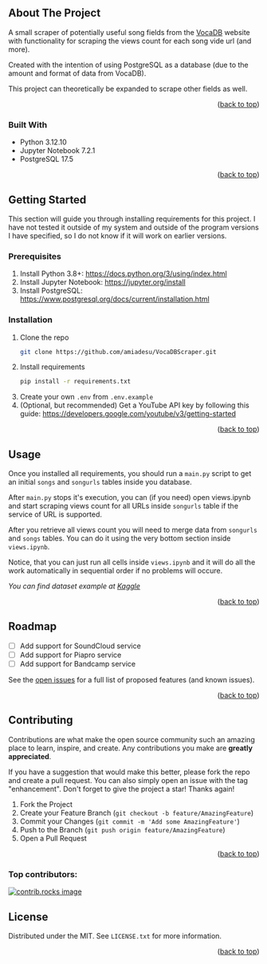 <a id="readme-top"></a>

<!-- ABOUT THE PROJECT -->
## About The Project

A small scraper of potentially useful song fields from the [VocaDB](https://vocadb.net/) website with functionality for scraping the views count for each song vide url (and more).

Created with the intention of using PostgreSQL as a database (due to the amount and format of data from VocaDB).

This project can theoretically be expanded to scrape other fields as well.

<p align="right">(<a href="#readme-top">back to top</a>)</p>



### Built With

* Python 3.12.10
* Jupyter Notebook 7.2.1
* PostgreSQL 17.5

<p align="right">(<a href="#readme-top">back to top</a>)</p>

<!-- GETTING STARTED -->
## Getting Started

This section will guide you through installing requirements for this project. I have not tested it outside of my system and outside of the program versions I have specified, so I do not know if it will work on earlier versions.

### Prerequisites

1. Install Python 3.8+: https://docs.python.org/3/using/index.html
2. Install Jupyter Notebook: https://jupyter.org/install
3. Install PostgreSQL: https://www.postgresql.org/docs/current/installation.html

### Installation

1. Clone the repo
   ```sh
   git clone https://github.com/amiadesu/VocaDBScraper.git
   ```
2. Install requirements
   ```sh
   pip install -r requirements.txt
   ```
3. Create your own `.env` from `.env.example`
4. (Optional, but recommended) Get a YouTube API key by following this guide: https://developers.google.com/youtube/v3/getting-started

<p align="right">(<a href="#readme-top">back to top</a>)</p>



<!-- USAGE EXAMPLES -->
## Usage

Once you installed all requirements, you should run a `main.py` script to get an initial `songs` and `songurls` tables inside you database.

After `main.py` stops it's execution, you can (if you need) open views.ipynb and start scraping views count for all URLs inside `songurls` table if the service of URL is supported.

After you retrieve all views count you will need to merge data from `songurls` and `songs` tables. You can do it using the very bottom section inside `views.ipynb`.

Notice, that you can just run all cells inside `views.ipynb` and it will do all the work automatically in sequential order if no problems will occure.

_You can find dataset example at [Kaggle](...)_

<p align="right">(<a href="#readme-top">back to top</a>)</p>



<!-- ROADMAP -->
## Roadmap

- [ ] Add support for SoundCloud service
- [ ] Add support for Piapro service
- [ ] Add support for Bandcamp service

See the [open issues](https://github.com/amiadesu/VocaDBScraper/issues) for a full list of proposed features (and known issues).

<p align="right">(<a href="#readme-top">back to top</a>)</p>



<!-- CONTRIBUTING -->
## Contributing

Contributions are what make the open source community such an amazing place to learn, inspire, and create. Any contributions you make are **greatly appreciated**.

If you have a suggestion that would make this better, please fork the repo and create a pull request. You can also simply open an issue with the tag "enhancement".
Don't forget to give the project a star! Thanks again!

1. Fork the Project
2. Create your Feature Branch (`git checkout -b feature/AmazingFeature`)
3. Commit your Changes (`git commit -m 'Add some AmazingFeature'`)
4. Push to the Branch (`git push origin feature/AmazingFeature`)
5. Open a Pull Request

<p align="right">(<a href="#readme-top">back to top</a>)</p>

### Top contributors:

<a href="https://github.com/amiadesu/VocaDBScraper/graphs/contributors">
  <img src="https://contrib.rocks/image?repo=amiadesu/VocaDBScraper" alt="contrib.rocks image" />
</a>



<!-- LICENSE -->
## License

Distributed under the MIT. See `LICENSE.txt` for more information.

<p align="right">(<a href="#readme-top">back to top</a>)</p>

